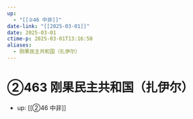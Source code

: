 ```yaml
---
up:
  - "[[②46 中非]]"
date-link: "[[2025-03-01]]"
date: 2025-03-01
ctime-p: 2025-03-01T13:16:50
aliases:
  - 刚果民主共和国（扎伊尔）
---
```


# ②463 刚果民主共和国（扎伊尔）

- up: [[②46 中非]]
